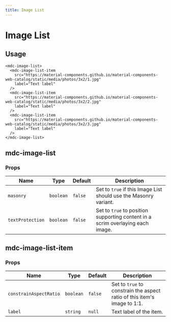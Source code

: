 ```yaml
---
title: Image List
---
```


# Image List

<v-image-list-demo1 />

## Usage

```vue
<mdc-image-list>
  <mdc-image-list-item
    src="https://material-components.github.io/material-components-web-catalog/static/media/photos/3x2/1.jpg"
    label="Text label"
  />
  <mdc-image-list-item
    src="https://material-components.github.io/material-components-web-catalog/static/media/photos/3x2/2.jpg"
    label="Text label"
  />
  <mdc-image-list-item
    src="https://material-components.github.io/material-components-web-catalog/static/media/photos/3x2/3.jpg"
    label="Text label"
  />
</mdc-image-list>
```

## mdc-image-list

### Props

| Name | Type | Default | Description |
| ---- | ---- | ------- | ----------- |
| `masonry` | `boolean` | `false` | Set to `true` if this Image List should use the Masonry variant. |
| `textProtection` | `boolean` | `false` | Set to `true` to position supporting content in a scrim overlaying each image. |

## mdc-image-list-item

### Props

| Name | Type | Default | Description |
| ---- | ---- | ------- | ----------- |
| `constrainAspectRatio` | `boolean` | `false` | Set to `true` to constrain the aspect ratio of this item's image to 1:1. |
| `label` | `string` | `null` | Text label of the item. |
